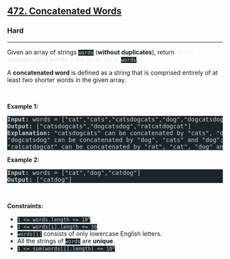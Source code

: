 <h2><a href="https://leetcode.com/problems/concatenated-words/">472. Concatenated Words</a></h2><h3>Hard</h3><hr><div><p>Given an array of strings <code style="background-color: rgb(27, 38, 43) !important; color: rgb(194, 207, 213) !important;">words</code> (<strong>without duplicates</strong>), return <em style="color: rgb(234, 238, 241) !important;">all the <strong>concatenated words</strong> in the given list of</em> <code style="background-color: rgb(27, 38, 43) !important; color: rgb(194, 207, 213) !important;">words</code>.</p>

<p>A <strong>concatenated word</strong> is defined as a string that is comprised entirely of at least two shorter words in the given array.</p>

<p>&nbsp;</p>
<p><strong class="example">Example 1:</strong></p>

<pre style="background-color: rgb(27, 38, 43) !important; color: rgb(194, 207, 213) !important;"><strong>Input:</strong> words = ["cat","cats","catsdogcats","dog","dogcatsdog","hippopotamuses","rat","ratcatdogcat"]
<strong>Output:</strong> ["catsdogcats","dogcatsdog","ratcatdogcat"]
<strong>Explanation:</strong> "catsdogcats" can be concatenated by "cats", "dog" and "cats"; 
"dogcatsdog" can be concatenated by "dog", "cats" and "dog"; 
"ratcatdogcat" can be concatenated by "rat", "cat", "dog" and "cat".</pre>

<p><strong class="example">Example 2:</strong></p>

<pre style="background-color: rgb(27, 38, 43) !important; color: rgb(194, 207, 213) !important;"><strong>Input:</strong> words = ["cat","dog","catdog"]
<strong>Output:</strong> ["catdog"]
</pre>

<p>&nbsp;</p>
<p><strong>Constraints:</strong></p>

<ul>
	<li><code style="background-color: rgb(27, 38, 43) !important; color: rgb(194, 207, 213) !important;">1 &lt;= words.length &lt;= 10<sup>4</sup></code></li>
	<li><code style="background-color: rgb(27, 38, 43) !important; color: rgb(194, 207, 213) !important;">1 &lt;= words[i].length &lt;= 30</code></li>
	<li><code style="background-color: rgb(27, 38, 43) !important; color: rgb(194, 207, 213) !important;">words[i]</code> consists of only lowercase English letters.</li>
	<li>All the strings of <code style="background-color: rgb(27, 38, 43) !important; color: rgb(194, 207, 213) !important;">words</code> are <strong>unique</strong>.</li>
	<li><code style="background-color: rgb(27, 38, 43) !important; color: rgb(194, 207, 213) !important;">1 &lt;= sum(words[i].length) &lt;= 10<sup>5</sup></code></li>
</ul>
</div>